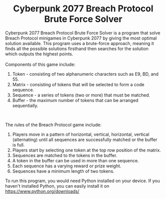 <h1 align="center">Cyberpunk 2077 Breach Protocol Brute Force Solver</h1>

Cyberpunk 2077 Breach Protocol Brute Force Solver is a program that solve Breach Protocol minigames in Cyberpunk 2077 by giving the most optimal solution available. This program uses a brute-force approach, meaning it finds all the possible solutions firsthand then searches for the solution which outputs the highest points. <br />
<br />
Components of this game include:
1. Token - consisting of two alphanumeric characters such as E9, BD, and 55.
2. Matrix - consisting of tokens that will be selected to form a code sequence.
3. Sequence - a series of tokens (two or more) that must be matched.
4. Buffer - the maximum number of tokens that can be arranged sequentially.
<br />

The rules of the Breach Protocol game include:
1. Players move in a pattern of horizontal, vertical, horizontal, vertical (alternating) until all sequences are successfully matched or the buffer is full.
2. Players start by selecting one token at the top row position of the matrix.
3. Sequences are matched to the tokens in the buffer.
4. A token in the buffer can be used in more than one sequence.
5. Each sequence has a varying reward or prize weight.
6. Sequences have a minimum length of two tokens.

To run this program, you would need Python installed on your device. If you haven't installed Python, you can easily install it on
<https://www.python.org/downloads/>
